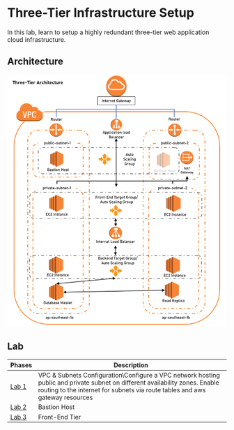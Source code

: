 # Three-Tier Infrastructure Setup
In this lab, learn to setup a highly redundant three-tier web application cloud infrastructure.


## Architecture 
<p align="center">
  <img src="https://github.com/ravensp93/aws-three-tier-web/blob/master/blob/aws-poc-1-arch.PNG">
</p>

## Lab
Phases | Description
------------ | -------------
[Lab 1](https://github.com/ravensp93/aws-three-tier-web/blob/master/Lab%201/readme.md) | VPC & Subnets Configuration\Configure a VPC network hosting public and private subnet on different availability zones. Enable routing to the internet for subnets via route tables and aws gateway resources
[Lab 2](https://github.com/ravensp93/aws-three-tier-web/blob/master/Lab%202/readme.md)  | Bastion Host 
[Lab 3](https://github.com/ravensp93/aws-three-tier-web/blob/master/Lab%203/readme.md)  | Front-End Tier

